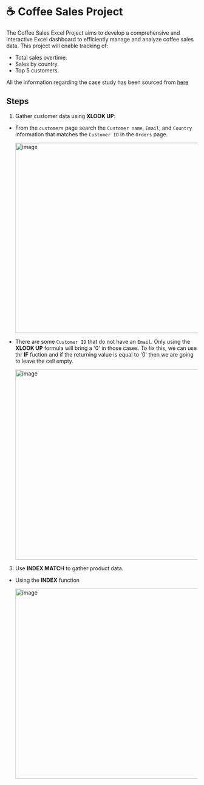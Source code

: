 # ☕️ Coffee Sales Project

The Coffee Sales Excel Project aims to develop a comprehensive and interactive Excel dashboard to efficiently manage and analyze coffee sales data. 
This project will enable tracking of:
- Total sales overtime.
- Sales by country.
- Top 5 customers.

All the information regarding the case study has been sourced from [here](https://github.com/mochen862/excel-project-coffee-sales)

## Steps

1. Gather customer data using **XLOOK UP**:

- From the `customers` page search the `Customer name`, `Email`, and `Country` information that matches the `Customer ID` in the `Orders` page.
  
  <img width="500" alt="image" src="https://github.com/user-attachments/assets/8ee1ce0b-6fff-401a-b3fa-83630b78d7e7">

- There are some `Customer ID` that do not have an `Email`. Only using the **XLOOK UP** formula will bring a '0' in those cases. To fix this, we can use thr **IF** fuction and if the returning value is equal to '0' then we are going to leave the cell empty.

  <img width="500" alt="image" src="https://github.com/user-attachments/assets/e1b9c180-24cb-4d9e-bd84-f40320ab7bd9">

3. Use **INDEX MATCH** to gather product data.

- Using the **INDEX** function

  <img width="500" alt="image" src="https://github.com/user-attachments/assets/cd906b8d-8f9b-4983-9421-3c4817205faf">



